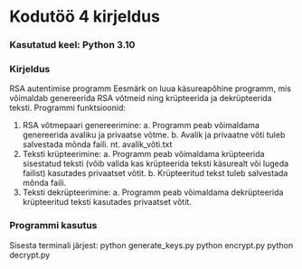 # Kodutöö 4 kirjeldus

### Kasutatud keel: Python 3.10

### Kirjeldus 

RSA autentimise programm
Eesmärk on luua käsureapõhine programm, mis võimaldab genereerida RSA võtmeid ning
krüpteerida ja dekrüpteerida teksti.
Programmi funktsioonid:
1. RSA võtmepaari genereerimine:
a. Programm peab võimaldama genereerida avaliku ja privaatse võtme.
b. Avalik ja privaatne võti tuleb salvestada mõnda faili. nt. avalik_võti.txt
2. Teksti krüpteerimine:
a. Programm peab võimaldama krüpteerida sisestatud teksti (võib valida kas
krüpteerida teksti käsurealt või lugeda failist) kasutades privaatset võtit.
b. Krüpteeritud tekst tuleb salvestada mõnda faili.
3. Teksti dekrüpteerimine:
a. Programm peab võimaldama dekrüpteerida krüpteeritud teksti kasutades
privaatset võtit.


### Programmi kasutus 

Sisesta terminali järjest: python generate_keys.py
                           python encrypt.py
                           python decrypt.py
